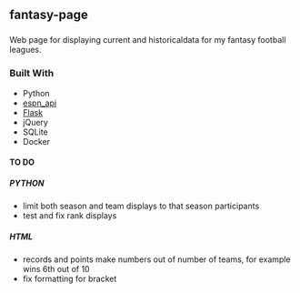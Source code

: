 ## fantasy-page

###
Web page for displaying current and historicaldata for my fantasy football leagues.

### Built With
* Python
* [espn_api](https://github.com/cwendt94/espn-api)
* [Flask](https://github.com/pallets/flask)
* jQuery
* SQLite
* Docker

#### TO DO

##### PYTHON
- limit both season and team displays to that season participants
- test and fix rank displays
##### HTML
- records and points make numbers out of number of teams, for example wins 6th out of 10
- fix formatting for bracket
